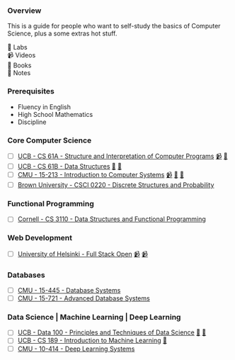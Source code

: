 ### Overview

This is a guide for people who want to self-study the basics of Computer Science, plus a some extras hot stuff.

🥼 Labs<br>
📹 Videos<br>
📕 Books<br>
📝 Notes<br>

### Prerequisites

- Fluency in English
- High School Mathematics
- Discipline

### Core Computer Science

- [ ] [UCB - CS 61A - Structure and Interpretation of Computer Programs](https://inst.eecs.berkeley.edu/~cs61a/fa22/) [📹](https://www.youtube.com/playlist?list=PL8dPuuaLjXtNlUrzyH5r6jN9ulIgZBpdo) [📝](https://github.com/lesabotsy/bootcamp/blob/main/notes.md#cs-61a)
- [ ] [UCB - CS 61B - Data Structures](https://sp21.datastructur.es/) [🥼](https://github.com/orgs/Berkeley-CS61B/repositories) [📝](https://github.com/lesabotsy/bootcamp/blob/main/notes.md#cs-61b)
- [ ] [CMU - 15-213 - Introduction to Computer Systems](https://www.cs.cmu.edu/~213/) [📹](https://scs.hosted.panopto.com/Panopto/Pages/Sessions/List.aspx#folderID=%22b96d90ae-9871-4fae-91e2-b1627b43e25e%22&maxResults=50&sortColumn=10&sortAscending=true) [🥼](http://csapp.cs.cmu.edu/3e/labs.html) [📝](https://github.com/lesabotsy/bootcamp/blob/main/notes.md#15-213)
- [ ] [Brown University - CSCI 0220 - Discrete Structures and Probability](https://cs22.io/)

### Functional Programming

- [ ] [Cornell - CS 3110 - Data Structures and Functional Programming](https://cs3110.github.io/textbook/cover.html)

### Web Development

- [ ] [University of Helsinki - Full Stack Open](https://fullstackopen.com/en/) [📹](https://www.youtube.com/playlist?list=PLVAxjdyIU8_xVHCKW7bgAF7VaTSqC4p_1) [📹](https://www.youtube.com/playlist?list=PLQZgTbQP8RhZW9j9HfEWuqq_IoE6tIhtD)

### Databases

- [ ] [CMU - 15-445 - Database Systems](https://15445.courses.cs.cmu.edu/fall2022/)
- [ ] [CMU - 15-721 - Advanced Database Systems](https://15721.courses.cs.cmu.edu/spring2023/)

### Data Science | Machine Learning | Deep Learning

- [ ] [UCB - Data 100 - Principles and Techniques of Data Science](https://ds100.org/sp22/) [🥼](https://github.com/orgs/DS-100/repositories) [📝](https://github.com/Lesabotsy/bootcamp/blob/main/notes.md#data-100)
- [ ] [UCB - CS 189 - Introduction to Machine Learning](https://people.eecs.berkeley.edu/~jrs/189/) [📝](https://github.com/Lesabotsy/bootcamp/blob/main/notes.md#cs-189)
- [ ] [CMU - 10-414 - Deep Learning Systems](https://dlsyscourse.org/)
